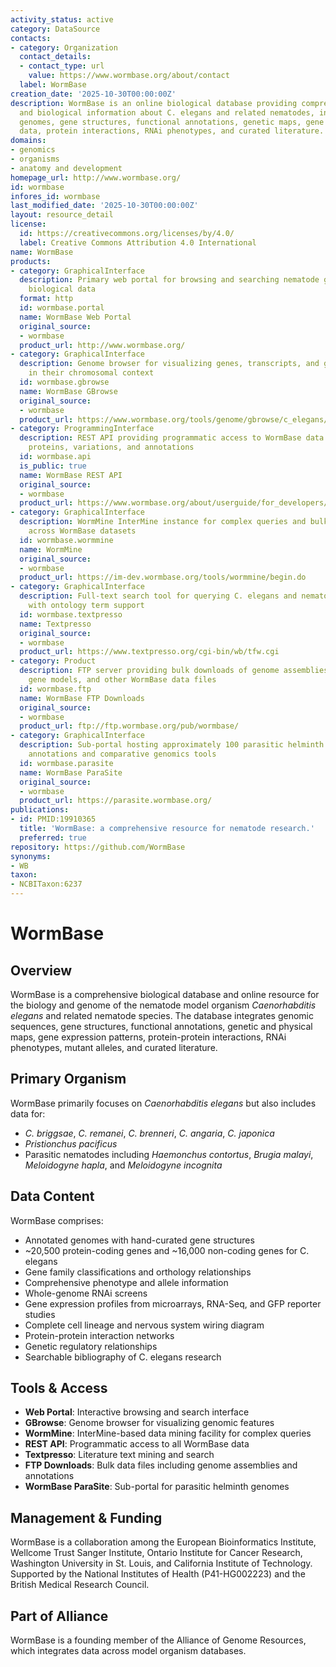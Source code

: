 ```yaml
---
activity_status: active
category: DataSource
contacts:
- category: Organization
  contact_details:
  - contact_type: url
    value: https://www.wormbase.org/about/contact
  label: WormBase
creation_date: '2025-10-30T00:00:00Z'
description: WormBase is an online biological database providing comprehensive genomic
  and biological information about C. elegans and related nematodes, including annotated
  genomes, gene structures, functional annotations, genetic maps, gene expression
  data, protein interactions, RNAi phenotypes, and curated literature.
domains:
- genomics
- organisms
- anatomy and development
homepage_url: http://www.wormbase.org/
id: wormbase
infores_id: wormbase
last_modified_date: '2025-10-30T00:00:00Z'
layout: resource_detail
license:
  id: https://creativecommons.org/licenses/by/4.0/
  label: Creative Commons Attribution 4.0 International
name: WormBase
products:
- category: GraphicalInterface
  description: Primary web portal for browsing and searching nematode genomic and
    biological data
  format: http
  id: wormbase.portal
  name: WormBase Web Portal
  original_source:
  - wormbase
  product_url: http://www.wormbase.org/
- category: GraphicalInterface
  description: Genome browser for visualizing genes, transcripts, and genomic features
    in their chromosomal context
  id: wormbase.gbrowse
  name: WormBase GBrowse
  original_source:
  - wormbase
  product_url: https://www.wormbase.org/tools/genome/gbrowse/c_elegans/
- category: ProgrammingInterface
  description: REST API providing programmatic access to WormBase data including genes,
    proteins, variations, and annotations
  id: wormbase.api
  is_public: true
  name: WormBase REST API
  original_source:
  - wormbase
  product_url: https://www.wormbase.org/about/userguide/for_developers/API-REST
- category: GraphicalInterface
  description: WormMine InterMine instance for complex queries and bulk data retrieval
    across WormBase datasets
  id: wormbase.wormmine
  name: WormMine
  original_source:
  - wormbase
  product_url: https://im-dev.wormbase.org/tools/wormmine/begin.do
- category: GraphicalInterface
  description: Full-text search tool for querying C. elegans and nematode literature
    with ontology term support
  id: wormbase.textpresso
  name: Textpresso
  original_source:
  - wormbase
  product_url: https://www.textpresso.org/cgi-bin/wb/tfw.cgi
- category: Product
  description: FTP server providing bulk downloads of genome assemblies, annotations,
    gene models, and other WormBase data files
  id: wormbase.ftp
  name: WormBase FTP Downloads
  original_source:
  - wormbase
  product_url: ftp://ftp.wormbase.org/pub/wormbase/
- category: GraphicalInterface
  description: Sub-portal hosting approximately 100 parasitic helminth genomes with
    annotations and comparative genomics tools
  id: wormbase.parasite
  name: WormBase ParaSite
  original_source:
  - wormbase
  product_url: https://parasite.wormbase.org/
publications:
- id: PMID:19910365
  title: 'WormBase: a comprehensive resource for nematode research.'
  preferred: true
repository: https://github.com/WormBase
synonyms:
- WB
taxon:
- NCBITaxon:6237
---
```


# WormBase

## Overview

WormBase is a comprehensive biological database and online resource for the biology and genome of the nematode model organism *Caenorhabditis elegans* and related nematode species. The database integrates genomic sequences, gene structures, functional annotations, genetic and physical maps, gene expression patterns, protein-protein interactions, RNAi phenotypes, mutant alleles, and curated literature.

## Primary Organism

WormBase primarily focuses on *Caenorhabditis elegans* but also includes data for:
- *C. briggsae*, *C. remanei*, *C. brenneri*, *C. angaria*, *C. japonica*
- *Pristionchus pacificus*
- Parasitic nematodes including *Haemonchus contortus*, *Brugia malayi*, *Meloidogyne hapla*, and *Meloidogyne incognita*

## Data Content

WormBase comprises:
- Annotated genomes with hand-curated gene structures
- ~20,500 protein-coding genes and ~16,000 non-coding genes for C. elegans
- Gene family classifications and orthology relationships
- Comprehensive phenotype and allele information
- Whole-genome RNAi screens
- Gene expression profiles from microarrays, RNA-Seq, and GFP reporter studies
- Complete cell lineage and nervous system wiring diagram
- Protein-protein interaction networks
- Genetic regulatory relationships
- Searchable bibliography of C. elegans research

## Tools & Access

- **Web Portal**: Interactive browsing and search interface
- **GBrowse**: Genome browser for visualizing genomic features
- **WormMine**: InterMine-based data mining facility for complex queries
- **REST API**: Programmatic access to all WormBase data
- **Textpresso**: Literature text mining and search
- **FTP Downloads**: Bulk data files including genome assemblies and annotations
- **WormBase ParaSite**: Sub-portal for parasitic helminth genomes

## Management & Funding

WormBase is a collaboration among the European Bioinformatics Institute, Wellcome Trust Sanger Institute, Ontario Institute for Cancer Research, Washington University in St. Louis, and California Institute of Technology. Supported by the National Institutes of Health (P41-HG002223) and the British Medical Research Council.

## Part of Alliance

WormBase is a founding member of the Alliance of Genome Resources, which integrates data across model organism databases.

